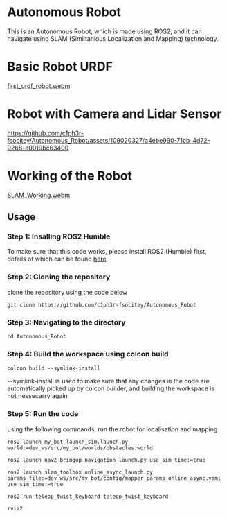 # Autonomous Robot

This is an Autonomous Robot, which is made using ROS2, and it can navigate using SLAM (Similtanious Localization and Mapping) technology.

# Basic Robot URDF

[first_urdf_robot.webm](https://github.com/c1ph3r-fsocitey/Autonomous_Robot/assets/109020327/aed04b55-98ce-4107-984b-bbf5cf0c60bb)

# Robot with Camera and Lidar Sensor

https://github.com/c1ph3r-fsocitey/Autonomous_Robot/assets/109020327/a4ebe990-71cb-4d72-9268-e0019bc63400

# Working of the Robot

[SLAM_Working.webm](https://github.com/c1ph3r-fsocitey/Autonomous_Robot/assets/109020327/e88dada2-21bb-4579-ba1d-a2764fd48572)

## Usage 

### Step 1: Insalling ROS2 Humble

To make sure that this code works, please install ROS2 (Humble) first, details of which can be found [here](https://docs.ros.org/en/humble/Installation/Ubuntu-Install-Debians.html)

### Step 2: Cloning the repository
clone the repository using the code below
```
git clone https://github.com/c1ph3r-fsocitey/Autonomous_Robot
```
### Step 3: Navigating to the directory
```
cd Autonomous_Robot
```

### Step 4: Build the workspace using colcon build 
```
colcon build --symlink-install
```
--symlink-install is used to make sure that any changes in the code are automatically picked up by colcon builder, and building the workspace is not nessecarry again

### Step 5: Run the code
using the following commands, run the robot for localisation and mapping
```
ros2 launch my_bot launch_sim.launch.py world:=dev_ws/src/my_bot/worlds/obstacles.world 
```
```
ros2 launch nav2_bringup navigation_launch.py use_sim_time:=true
```
```
ros2 launch slam_toolbox online_async_launch.py params_file:=dev_ws/src/my_bot/config/mapper_params_online_async.yaml use_sim_time:=true
```
```
ros2 run teleop_twist_keyboard teleop_twist_keyboard 
```
```
rviz2
```
